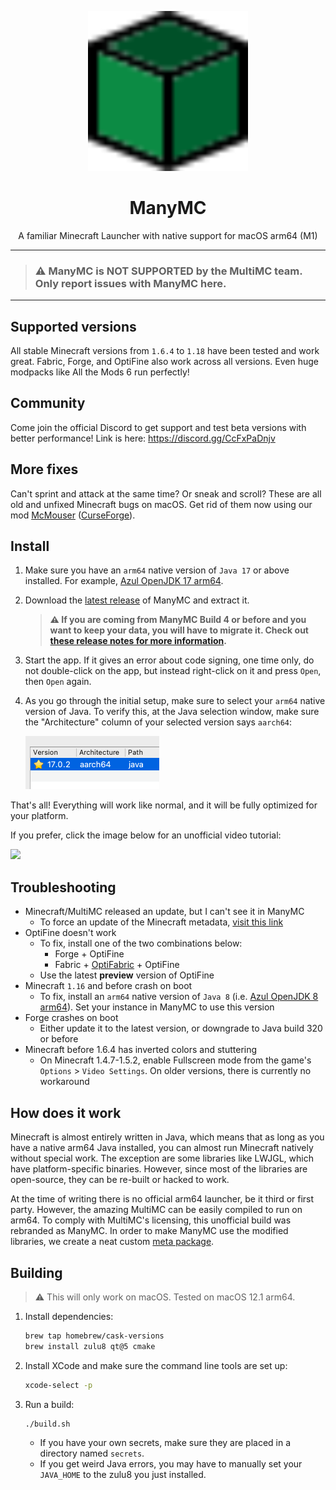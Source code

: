 <p align="center">
    <img width="256" heigth="256" src="wiki/logo.svg">
    <h1 align="center">ManyMC</h1>
    <p align="center">
        A familiar Minecraft Launcher with native support for macOS arm64 (M1)
    </p>
</p>

---
> ### ⚠️ ManyMC is NOT SUPPORTED by the MultiMC team. Only report issues with ManyMC here.
---

## Supported versions

All stable Minecraft versions from `1.6.4` to `1.18` have been tested and work great. Fabric, Forge, and OptiFine also work across all versions. Even huge modpacks like All the Mods 6 run perfectly!

## Community

Come join the official Discord to get support and test beta versions with better performance! Link is here: https://discord.gg/CcFxPaDnjv

## More fixes

Can't sprint and attack at the same time? Or sneak and scroll? These are all old and unfixed Minecraft bugs on macOS. Get rid of them now using our mod [McMouser](https://github.com/MinecraftMachina/McMouser) ([CurseForge](https://www.curseforge.com/minecraft/mc-mods/mcmouser)).

## Install

1. Make sure you have an `arm64` native version of `Java 17` or above installed. For example, [Azul OpenJDK 17 arm64](https://www.azul.com/downloads/?version=java-17-lts&os=macos&architecture=arm-64-bit&package=jdk).

2. Download the [latest release](https://github.com/MinecraftMachina/ManyMC/releases/latest/download/ManyMC.zip) of ManyMC and extract it.
	
	> **:warning: If you are coming from ManyMC Build 4 or before and you want to keep your data, you will have to migrate it. Check out [these release notes for more information](https://github.com/MinecraftMachina/ManyMC/releases/tag/v0.0.5).**
	
3. Start the app. If it gives an error about code signing, one time only, do not double-click on the app, but instead right-click on it and press `Open`, then `Open` again.

4. As you go through the initial setup, make sure to select your `arm64` native version of Java. To verify this, at the Java selection window, make sure the "Architecture" column of your selected version says `aarch64`:
   
   ![](wiki/pic1.png)

That's all! Everything will work like normal, and it will be fully optimized for your platform.

If you prefer, click the image below for an unofficial video tutorial:

[![](https://img.youtube.com/vi/At5nF5i8oTg/0.jpg)](https://www.youtube.com/watch?v=At5nF5i8oTg)

## Troubleshooting

- Minecraft/MultiMC released an update, but I can't see it in ManyMC
  - To force an update of the Minecraft metadata, [visit this link](https://pull.git.ci/process/MinecraftMachina/meta-multimc-arm64)
- OptiFine doesn't work
  - To fix, install one of the two combinations below:
    - Forge + OptiFine
    - Fabric + [OptiFabric](https://www.curseforge.com/minecraft/mc-mods/optifabric) + OptiFine
  - Use the latest **preview** version of OptiFine
- Minecraft `1.16` and before crash on boot
  - To fix, install an `arm64` native version of `Java 8` (i.e. [Azul OpenJDK 8 arm64](https://www.azul.com/downloads/?version=java-8-lts&os=macos&architecture=arm-64-bit&package=jdk)). Set your instance in ManyMC to use this version
- Forge crashes on boot
  - Either update it to the latest version, or downgrade to Java build 320 or before
- Minecraft before 1.6.4 has inverted colors and stuttering
  - On Minecraft 1.4.7-1.5.2, enable Fullscreen mode from the game's `Options` > `Video Settings`. On older versions, there is currently no workaround


## How does it work

Minecraft is almost entirely written in Java, which means that as long as you have a native arm64 Java installed, you can almost run Minecraft natively without special work. The exception are some libraries like LWJGL, which have platform-specific binaries. However, since most of the libraries are open-source, they can be re-built or hacked to work.

At the time of writing there is no official arm64 launcher, be it third or first party. However, the amazing MultiMC can be easily compiled to run on arm64. To comply with MultiMC's licensing, this unofficial build was rebranded as ManyMC. In order to make ManyMC use the modified libraries, we create a neat custom [meta package](https://github.com/MinecraftMachina/meta-multimc-arm64/).

## Building

> ⚠️ This will only work on macOS. Tested on macOS 12.1 arm64.

1. Install dependencies:

   ```bash
   brew tap homebrew/cask-versions
   brew install zulu8 qt@5 cmake
   ```

2. Install XCode and make sure the command line tools are set up:

   ```bash
   xcode-select -p
   ```

3. Run a build:

   ```bash
   ./build.sh
   ```
   
   - If you have your own secrets, make sure they are placed in a directory named `secrets`.
   - If you get weird Java errors, you may have to manually set your `JAVA_HOME` to the zulu8 you just installed.
